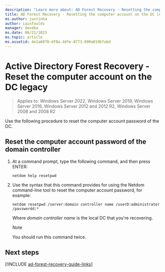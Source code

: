 ```yaml
---
description: "Learn more about: AD Forest Recovery - Resetting the computer account on the DC legacy"
title: AD Forest Recovery - Resetting the computer account on the DC legacy
ms.author: justinha
author: iainfoulds
manager: daveba
ms.date: 06/21/2023
ms.topic: article
ms.assetid: 4e1a6070-df0a-4dfe-8773-899a010bfabd
---
```


# Active Directory Forest Recovery - Reset the computer account on the DC legacy

>Applies to: Windows Server 2022, Windows Server 2019, Windows Server 2016, Windows Server 2012 and 2012 R2, Windows Server 2008 and 2008 R2

 Use the following procedure to reset the computer account password of the DC.

## Reset the computer account password of the domain controller

1. At a command prompt, type the following command, and then press ENTER:

   ```cli
   netdom help resetpwd
   ```

2. Use the syntax that this command provides for using the Netdom command-line tool to reset the computer account password, for example:

   ```cli
   netdom resetpwd /server:domain controller name /userD:administrator /passwordd:*
   ```

    Where *domain controller name* is the local DC that you're recovering.

   > [!NOTE]
   > You should run this command twice.

## Next steps

[!INCLUDE [ad-forest-recovery-guide-links](includes/ad-forest-recovery-guide-links.md)]
